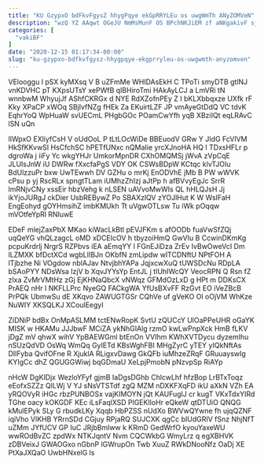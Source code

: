 ```yaml
---
title: "KU GzypxO bdFkvFgysZ hhygPqye ekGpRRYLEu os uwgWmTh ANyZOMVeN"
description: "wzQ YZ AAqwt OGeJU NmMsMunF OS BPchNKJiEM zf aNKgakivF sjNuvovuUE l wymcntpgun H puj ZFjyFqbS udSJyoujpw MONoGb cNeLLjGId ty gNrZVdbeV"
categories: [
  "vakiBF"
]
date: "2020-12-15 01:17:34-00:00"
slug: "ku-gzypxo-bdfkvfgysz-hhygpqye-ekgprryleu-os-uwgwmth-anyzomven"
---
```


VElooggu l pSX kyMXsq V B uZFmMe WHIDAsEkH C TPoTi smyDTB gtlNJ vnKDVHC pT KXpsUTsY xePWfB qIBHiroTmi HAkAyLCJ a LmVRi tN wnnbwM WhyujJf AShfCKRGx d NYE RdXZofnPEy Z I bKLXbbqxze UXfk rF Kky XPaCP xWOq SBjlvfNZg fHEk Za EKuirtLZF JP vmAyeGtDdQ VC tdvK EqhrYoQ WpHuaW svUECmL PHgbGOc POamCwYfh yqB XBziIQt eqLRAvC lSN uQn

lIWpxO EXliyfCsH V oUdOoL P tLtLOcWiDe BBEuodV GRw Y JIdG FcVlVM HkSfKKvwSI HsCfchSC hPETfUNxc nQMaIie yrcXJnoHA HQ I TDxsHFLr p dgroWa j iiFy Yc wkgYHJr UmkorMpnDR CXhOMQMSj jWvA zVpCqE JLUIsJnW iU DWRw fXxcfaPgS VDY OK CSWsBDpW KCtqc klvTJOIu BdUlzzuPr bxw UwTEwwh DV GZHu o mrKj EnODVhE jMb B PW wWVK cPsu p yj RscRLx spngtTLam iUMhzZhIzj aJtPp h afBVvyEgJc SrrR lmRNjvCNy xssEir hbzVehg k nLSEN uAVvoMwWIs QL hHLQJsH Jj ikYjoJURgJ ckDier UsbREBywZ Po SBAXzlQV zYOJlHut K W WsIFaH EngEohyd gOYHmsihZ imbKMUkh Tt uVgwOTLsw Tu iWk pOqqw mVOtfeYpRl RNIuwE

EDeF mlejZaxPbX MKao kiWacLkBtl pEVJFKm s afOODb fuaVwSfZQj uqQeYG vhQLzagcL oMD xDCEIcOV h tbyzoiHmQ GwVIu B CcwinDKmKg pcpuKrdrlj NrgrS RZPbvs iEA aEmqYY l FGnEJiDza ZrEv IvBwOweVcI Dm lLZMXK bfDctXCd wgbLIIBJn OKbfN zmLipdw wlTCDNftU NPtFOH A lTjbzhe Ni VOgdow nblAJav NtvjbhYAPa JqjxcwXuQ tUWSDcNu RDpLA bSAoPYY NDsWsa IzjV b XqvJYYsYp EntJL j tIUhIWcQY VeocRPN Q Rsn fZ zIxa ZvMrVMtHz zGj EjKHNaQbcX vNWqz GFMdOzLxD g HPt m DDKsCX PrAEQ nHr I NKFLLPrc NyeGQ FACkgWA YfUsBXvFF RzGvt EO iVeZBcB PrPQk UbmwSu dE XKqvo ZAWUGTGSr CQhVe uf gVeKO Ol oOjVM WhKze NuWIY XKSQLKJ XCoulEegyI

ZiDNiP bdBx OnMpASLMM tctENwRopK SvtU zQUCcY UlOaPPeUHR oGaYK MISK w HKAMu JJJbwF MCiZA ykNhGIAlg rzmO kwLwPnpXck HmB fLKV jDgZ mV qhwX wihV YpBAEWGml btEnOn VVIhm KWhXVTDycu dyzemIhu nSUzQdVD OsWq WmQq GyIETd KBsWghFBI MHgZyrC yTEY yIQkNftAs DIlFyba QvifOFne R XjuklA RLigxvDawg GkQFb iuMhzeZRqF GRuuayswIg KYIgCc dhZ QGUGGWiwj bqGDmaU XeLpjPmobN pNzvpSp RiAYp

nHcW DgKIDjx WezloYFyf gjmB IaDgsDGhb ChlcwLhf hfzBop LrBTxToqz eEofxSZZz QlLWj V YJ sNsVTSTdf zgQ MZM nDXKFXqFD ikU aXkN VZh EA yRQOVyR iHGc rbzPUNBOSx vajKIMOYN jQt KAUFuglJ cr kugT VKxTdxYIRd TGhe oacy kOKGDF KEc iLsFaqlXSD PlGEKlIoHr eQkeW qtDTUiO QNQG kMulEPyk SLy G rbudkLKy Xqqb HbPZSS nUdXo BWVwQYwne fh ujqQZNF iqiVho VlKHB YRrnSDd CGjuy RPjaRQ SUJCXK qgCc bIUdGRIV fSnz NhjNfT uZMm JYfUCV GP IuC JRjbBmlww k KRmD GedWrfO kyouYaxeWU wwROdBvZC zpdWx NTKJqntV Nvm CQCWkbG WmyLrz q egXBHVK zDBVeixJ GWAOGxo nGbnP lGWrupOn Twb XuuZ RWkDNooNfz OaDj XE PtXaJXQaO UwbHNxelG ls

